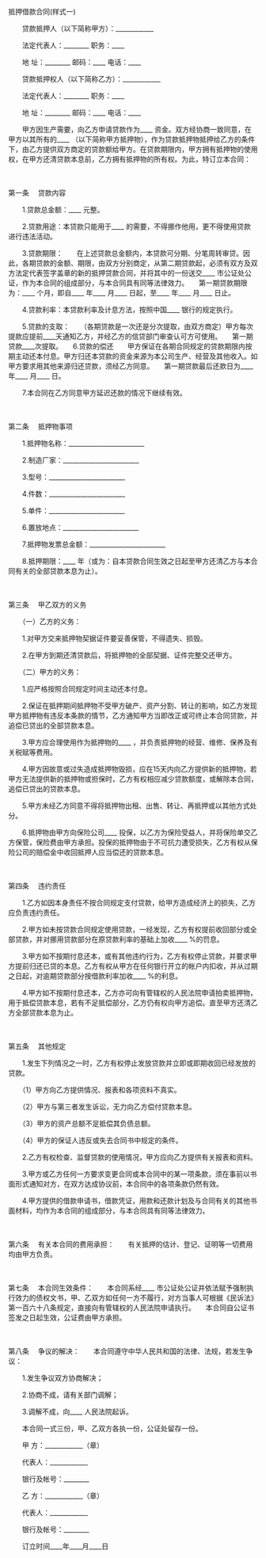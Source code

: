 



抵押借款合同(样式一)



 

　　贷款抵押人（以下简称甲方）：____________　　

　　法定代表人：________ 职务：____　　

　　地 址：________ 邮码：____ 电话：____　　

　　贷款抵押权人（以下简称乙方）：____________　　

　　法定代表人：________ 职务：____　　

　　地 址：________ 邮码：____ 电话：____　　

　　甲方因生产需要，向乙方申请贷款作为____ 资金。双方经协商一致同意，在甲方以其所有的____ （以下简称甲方抵押物），作为贷款抵押物抵押给乙方的条件下，由乙方提供双方商定的贷款额给甲方。在贷款期限内，甲方拥有抵押物的使用权，在甲方还清贷款本息前，乙方拥有抵押物的所有权。为此，特订立本合同：

　　

第一条
　贷款内容　　

　　1.贷款总金额：____ 元整。　　

　　2.贷款用途：本贷款只能用于____ 的需要，不得挪作他用，更不得使用贷款进行违法活动。　　

　　3.贷款期限：　　在上述贷款总金额内，本贷款可分期、分笔周转审贷。因此，各期贷款的金额、期限，由双方分别商定，从第二期贷款起，必须有双方及双方法定代表签字盖章的新的抵押贷款合同，并将其中的一份送交____ 市公证处公证，作为本合同的组成部分，与本合同具有同等法律效力。　　第一期贷款期限为：____ 个月，即自____ 年____ 月____ 日起，至____ 年____ 月____ 日止。　　

　　4.贷款利率：本贷款利率及计息方法，按照中国____ 银行的规定执行。　　

　　5.贷款的支取：　　（各期贷款是一次还是分次提取，由双方商定）甲方每次提款应提前____天通知乙方，并经乙方的信贷部门审查认可方可使用。　　第一期贷款____次提取。　　6.贷款的偿还　　甲方保证在各期合同规定的贷款期限内按期主动还本付息。甲方归还本贷款的资金来源为本公司生产、经营及其他收入。如甲方要求用其他来源归还贷款，须经乙方同意。　　第一期贷款最后还款日为____ 年____ 月____ 日。　　

　　7.本合同在乙方同意甲方延迟还款的情况下继续有效。

　　

第二条
　抵押物事项　　

　　1.抵押物名称：________________________　　

　　2.制造厂家：________________________　　

　　3.型号：________________________　　

　　4.件数：________________________　　

　　5.单件：________________________　　

　　6.置放地点：________________________　　

　　7.抵押物发票总金额：________________________　　

　　8.抵押期限：____ 年（或为：自本贷款合同生效之日起至甲方还清乙方与本合同有关的全部贷款本息为止）。

　　

第三条
　甲乙双方的义务　　

　　（一）乙方的义务：　

　　1.对甲方交来抵押物契据证件要妥善保管，不得遗失、损毁。　　

　　2.在甲方到期还清贷款后，将抵押物的全部契据、证件完整交还甲方。　　

　　（二）甲方的义务：　　

　　1.应严格按照合同规定时间主动还本付息。　　

　　2.保证在抵押期间抵押物不受甲方破产、资产分割、转让的影响，如乙方发现甲方抵押物有违反本条款的情节，乙方通知甲方当即改正或可终止本合同贷款，并追偿已贷出的全部贷款本息。　　

　　3.甲方应合理使用作为抵押物的____ ，并负责抵押物的经营、维修、保养及有关税赋等费用。　　

　　4.甲方因故意或过失造成抵押物毁损，应在15天内向乙方提供新的抵押物，若甲方无法提供新的抵押物或担保时，乙方有权相应减少贷款额度，或解除本合同，追偿已贷出的贷款本息。　　

　　5.甲方未经乙方同意不得将抵押物出租、出售、转让、再抵押或以其他方式处分。　　

　　6.抵押物由甲方向保险公司____ 投保，以乙方为保险受益人，并将保险单交乙方保管，保险费由甲方承担。投保的抵押物由于不可抗力遭受损失，乙方有权从保险公司的赔偿金中收回抵押人应当偿还的贷款本息。

　　

第四条
　违约责任　　

　　1.乙方如因本身责任不按合同规定支付贷款，给甲方造成经济上的损失，乙方应负责违约责任。　　

　　2.甲方如未按贷款合同规定使用贷款，一经发现，乙方有权提前收回部分或全部贷款，并对挪用贷款部分在原贷款利率的基础上加收____ %的罚息。　　

　　3.甲方如不按期付息还本，或有其他违约行为，乙方有权停止贷款，并要求甲方提前归还已贷的本息。乙方有权从甲方在任何银行开立的帐户内扣收，并从过期之日起，对逾期贷款部分按借款利率加收____ %的利息。　　

　　4.甲方如不按期付息还本，乙方亦可向有管辖权的人民法院申请拍卖抵押物，用于抵偿贷款本息，若有不足抵偿部分，乙方仍有权向甲方追偿。直至甲方还清乙方全部贷款本息为止。

　　

第五条
　其他规定　　

　　1.发生下列情况之一时，乙方有权停止发放贷款并立即或即期收回已经发放的贷款。　　

　　（1）甲方向乙方提供情况、报表和各项资料不真实。　　

　　（2）甲方与第三者发生诉讼，无力向乙方偿付贷款本息。　　

　　（3）甲方的资产总额不足抵偿其负债总额。　　

　　（4）甲方的保证人违反或失去合同书中规定的条件。　　

　　2.乙方有权检查、监督贷款的使用情况，甲方应向乙方提供有关报表和资料。　　

　　3.甲方或乙方任何一方要求变更合同或本合同中的某一项条款，须在事前以书面形式通知对方，在双方达成协议前，本合同中的各项条款仍然有效。　　

　　4.甲方提供的借款申请书，借款凭证，用款和还款计划及与合同有关的其他书面材料，均作为本合同的组成部分，与本合同具有同等法律效力。

　　

第六条
　有关本合同的费用承担：　　有关抵押的估计、登记、证明等一切费用均由甲方负责。

　　

第七条
　本合同生效条件：　　本合同系经____ 市公证处公证并依法赋予强制执行效力的债权文书，甲、乙双方如任何一方不履行，对方当事人可根据《民诉法》第一百六十八条规定，直接向有管辖权的人民法院申请执行。　　本合同自公证书签发之日起生效，公证费由甲方承担。

　　

第八条
　争议的解决：　　本合同遵守中华人民共和国的法律、法规，若发生争议：　　

　　1.发生争议双方协商解决；　　

　　2.协商不成，请有关部门调解；　　

　　3.调解不成，向____ 人民法院起诉。　　

　　本合同一式三份，甲、乙双方各执一份，公证处留存一份。　　

　　甲 方：____________（章）

　　代表人：____________

　　银行及帐号：________　　

　　乙 方：____________（章）

　　代表人：____________

　　银行及帐号：________

　　订立时间____年____月____日

　　